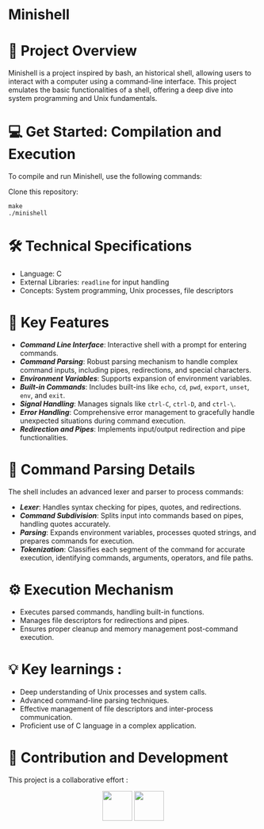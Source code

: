 # Minishell
# 👀 Project Overview

Minishell is a project inspired by bash, an historical shell, allowing users to interact with a computer using a command-line interface. This project emulates the basic functionalities of a shell, offering a deep dive into system programming and Unix fundamentals.

# 💻 Get Started: Compilation and Execution
To compile and run Minishell, use the following commands:

Clone this repository:

```
make
./minishell
```

# 🛠 Technical Specifications

- Language: C
- External Libraries: `readline` for input handling
- Concepts: System programming, Unix processes, file descriptors

# 🌟 Key Features
- **_Command Line Interface_**: Interactive shell with a prompt for entering commands.
- **_Command Parsing_**: Robust parsing mechanism to handle complex command inputs, including pipes, redirections, and special characters.
- **_Environment Variables_**: Supports expansion of environment variables.
- **_Built-in Commands_**: Includes built-ins like `echo`, `cd`, `pwd`, `export`, `unset`, `env`, and `exit`.
- **_Signal Handling_**: Manages signals like `ctrl-C`, `ctrl-D`, and `ctrl-\`.
- **_Error Handling_**: Comprehensive error management to gracefully handle unexpected situations during command execution.
- **_Redirection and Pipes_**: Implements input/output redirection and pipe functionalities.

# 🧮 Command Parsing Details
The shell includes an advanced lexer and parser to process commands:

- **_Lexer_**: Handles syntax checking for pipes, quotes, and redirections.
- **_Command Subdivision_**: Splits input into commands based on pipes, handling quotes accurately.
- **_Parsing_**: Expands environment variables, processes quoted strings, and prepares commands for execution.
- **_Tokenization_**: Classifies each segment of the command for accurate execution, identifying commands, arguments, operators, and file paths.

# ⚙️ Execution Mechanism
- Executes parsed commands, handling built-in functions.
- Manages file descriptors for redirections and pipes.
- Ensures proper cleanup and memory management post-command execution.

# 💡 Key learnings :

- Deep understanding of Unix processes and system calls.
- Advanced command-line parsing techniques.
- Effective management of file descriptors and inter-process communication.
- Proficient use of C language in a complex application.

# 👥 Contribution and Development
This project is a collaborative effort :

<p align="center">
<a href="http://github.com/lmelard" alt="lmelard github profile"><img src="https://github.com/lmelard.png" width="60px style="border-radius:50%"/></a>
<a href="http://github.com/tiny-chris" alt="tiny-chris github profile"><img src="https://github.com/tiny-chris.png" width="60px style="border-radius:50%"/></a>
</p>
